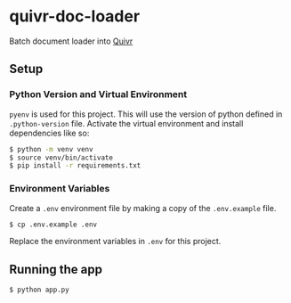 # quivr-doc-loader
Batch document loader into [Quivr](https://github.com/StanGirard/quivr)

## Setup

### Python Version and Virtual Environment

`pyenv` is used for this project. This will use the version of python defined in `.python-version` file. Activate the virtual environment and install dependencies like so:

```bash
$ python -m venv venv
$ source venv/bin/activate
$ pip install -r requirements.txt
```

### Environment Variables

Create a `.env` environment file by making a copy of the `.env.example` file.

```bash
$ cp .env.example .env
```

Replace the environment variables in `.env` for this project.

## Running the app

```bash
$ python app.py
```